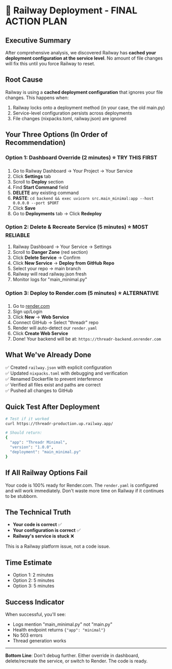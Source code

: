 # 🎯 Railway Deployment - FINAL ACTION PLAN

## Executive Summary
After comprehensive analysis, we discovered Railway has **cached your deployment configuration at the service level**. No amount of file changes will fix this until you force Railway to reset.

## Root Cause
Railway is using a **cached deployment configuration** that ignores your file changes. This happens when:
1. Railway locks onto a deployment method (in your case, the old main.py)
2. Service-level configuration persists across deployments
3. File changes (nixpacks.toml, railway.json) are ignored

## Your Three Options (In Order of Recommendation)

### Option 1: Dashboard Override (2 minutes) ⭐ TRY THIS FIRST
1. Go to Railway Dashboard → Your Project → Your Service
2. Click **Settings** tab
3. Scroll to **Deploy** section
4. Find **Start Command** field
5. **DELETE** any existing command
6. **PASTE**: `cd backend && exec uvicorn src.main_minimal:app --host 0.0.0.0 --port $PORT`
7. Click **Save**
8. Go to **Deployments** tab → Click **Redeploy**

### Option 2: Delete & Recreate Service (5 minutes) ⭐ MOST RELIABLE
1. Railway Dashboard → Your Service → Settings
2. Scroll to **Danger Zone** (red section)
3. Click **Delete Service** → Confirm
4. Click **New Service** → **Deploy from GitHub Repo**
5. Select your repo → main branch
6. Railway will read railway.json fresh
7. Monitor logs for "main_minimal.py"

### Option 3: Deploy to Render.com (5 minutes) ⭐ ALTERNATIVE
1. Go to [render.com](https://render.com)
2. Sign up/Login
3. Click **New** → **Web Service**
4. Connect GitHub → Select "threadr" repo
5. Render will auto-detect our `render.yaml`
6. Click **Create Web Service**
7. Done! Your backend will be at: `https://threadr-backend.onrender.com`

## What We've Already Done
✅ Created `railway.json` with explicit configuration  
✅ Updated `nixpacks.toml` with debugging and verification  
✅ Renamed Dockerfile to prevent interference  
✅ Verified all files exist and paths are correct  
✅ Pushed all changes to GitHub  

## Quick Test After Deployment
```bash
# Test if it worked
curl https://threadr-production.up.railway.app/

# Should return:
{
  "app": "Threadr Minimal",
  "version": "1.0.0",
  "deployment": "main_minimal.py"
}
```

## If All Railway Options Fail
Your code is 100% ready for Render.com. The `render.yaml` is configured and will work immediately. Don't waste more time on Railway if it continues to be stubborn.

## The Technical Truth
- **Your code is correct** ✅
- **Your configuration is correct** ✅  
- **Railway's service is stuck** ❌

This is a Railway platform issue, not a code issue.

## Time Estimate
- Option 1: 2 minutes
- Option 2: 5 minutes  
- Option 3: 5 minutes

## Success Indicator
When successful, you'll see:
- Logs mention "main_minimal.py" not "main.py"
- Health endpoint returns `{"app": "minimal"}`
- No 503 errors
- Thread generation works

---

**Bottom Line**: Don't debug further. Either override in dashboard, delete/recreate the service, or switch to Render. The code is ready.